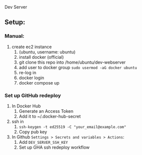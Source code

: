 Dev Server

## Setup:

### Manual:
1. create ec2 instance 
   1. (ubuntu, username: ubuntu)
   2. install docker (official)
   3. git clone this repo into /home/ubuntu/dev-webserver
   4. add user to docker group `sudo usermod -aG docker ubuntu`
   5. re-log in
   6. docker login
   7. docker compose up


### Set up GitHub redeploy

1. In Docker Hub
   1. Generate an Access Token
   2. Add it to ~/.docker-hub-secret
2. ssh in
   1. `ssh-keygen -t ed25519 -C "your_email@example.com"`
   2. Copy pub key
3. In Github `Settings > Secrets and variables > Actions`:
   1. Add `DEV_SERVER_SSH_KEY`
   2. Set up GHA ssh redeploy workflow


